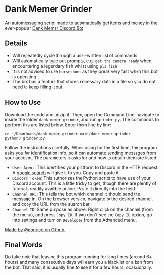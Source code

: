 # Dank Memer Grinder
An automessaging script made to automatically get items and money in the ever-popular [Dank Memer Discord Bot](https://www.dankmemer.lol)

## Details
* Will repeatedly cycle through a user-written list of commands
* Will automatically type out prompts, e.g. `get the camera ready` when encountering a legendary fish whilst using `pls fish`
* It is not advised to use `horseshoes` as they break very fast when this bot is operating
* The bot has a feature that stores necessary data in a file so you do not need to keep filling it out.

## How to Use
Download the code and unzip it. Then, open the Command Line, navigate to inside the folder `dank_memer_grinder`, and run `grinder.py`. The commands to perform this are listed below. Enter them line by line:
```
cd ~/Downloads/dank-memer-grinder-main/dank_memer_grinder
python3 grinder.py
```
Follow the instructions carefully. When using for the first time, the program asks you for identification info, so it can automate sending messages from your account. The parameters it asks for and how to obtain them are listed:
* `User Agent`: This identifies your platform to Discord in the HTTP request. A [google search](https://www.google.com/search?q=what+is+my+user+agent) will give it to you. Copy and paste it.
* `Discord Token`: This authorizes the Python script to have use of your Discord account. This is a little tricky to get, though there are plently of tutorials readily availible online. Paste it directly into the field.
* `Channel URL`: This tells the bot which channel it should send the message in. On the browser version, navigate to the desired channel, and copy the URL from the suarch bar. 
* `Channel ID`: Same purpose as above. Right click on the channel (from the menu), and press `Copy ID`. If you don't see the `Copy ID` option, go into settings and turn on `Developer` from the Advanced menu.

[Made by @nonrice on Github.](https://github.com/nonrice)

## Final Words

Do take note that leaving this program running for long times (around 6+ hours) and many consecutive days will earn you a blacklist or a ban from the bot. That said, it is usually fine to use it for a few hours, ocassionally. 
